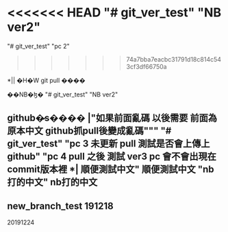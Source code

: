 ﻿<<<<<<< HEAD
"# git_ver_test"
"NB ver2"
=======
"# git_ver_test" 
"pc 2"
>>>>>>> 74a7bba7eacbc31791d18c814c543cf3df66750a

*|| �H�W git pull ����

��NB�ɮ� 
"# git_ver_test"
"NB ver2"

github�̷s���� |"如果前面亂碼 以後需要 前面為原本中文 github抓pull後變成亂碼"""
"# git_ver_test" 
"pc 3 未更新 pull 測試是否會上傳上github"
"pc 4 pull 之後 測試 ver3 pc 會不會出現在 commit版本裡 *| 順便測試中文"
順便測試中文
"nb打的中文"
nb打的中文
--------------------------
new_branch_test
191218
----------------
20191224